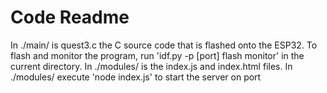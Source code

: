 # Code Readme

In ./main/ is quest3.c the C source code that is flashed onto the ESP32. To flash and monitor the program, run 'idf.py -p [port] flash monitor' in the current directory. In ./modules/ is the index.js and index.html files. In ./modules/ execute 'node index.js' to start the server on port 
